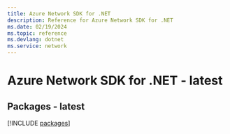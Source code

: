 ```yaml
---
title: Azure Network SDK for .NET
description: Reference for Azure Network SDK for .NET
ms.date: 02/19/2024
ms.topic: reference
ms.devlang: dotnet
ms.service: network
---
```

# Azure Network SDK for .NET - latest
## Packages - latest
[!INCLUDE [packages](network-index.md)]